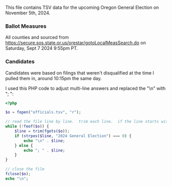 This file contains TSV data for the upcoming Oregon General Election on November 5th, 2024.

### Ballot Measures

All counties and sourced from https://secure.sos.state.or.us/orestar/gotoLocalMeasSearch.do on Saturday, Sept 7 2024 9:55pm PT.

### Candidates

Candidates were based on filings that weren't disqualified at the time I pulled them in, around 10:15pm the same day.

I used this PHP code to adjust multi-line answers and replaced the "\n" with "; ":

```php
<?php

$o = fopen("officials.tsv", "r");

// read the file line by line.  trim each line.  if the line starts with "2024 General Election", then prefix a newline character.
while (!feof($o)) {
    $line = trim(fgets($o));
    if (strpos($line, "2024 General Election") === 0) {
        echo "\n" . $line;
    } else {
        echo "; " . $line;
    }
}

// close the file
fclose($o);
echo "\n";
```